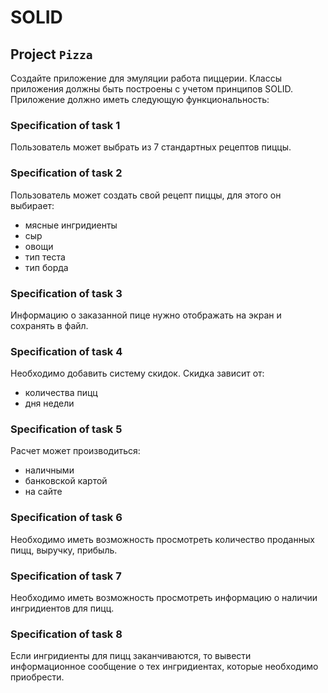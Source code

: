 # SOLID 


## Project `Pizza`
Создайте приложение для эмуляции работа пиццерии. Классы приложения должны быть построены с учетом принципов SOLID. Приложение должно иметь следующую функциональность:

### Specification of task 1 
Пользователь может выбрать из 7 стандартных рецептов пиццы.

### Specification of task 2
Пользователь может создать свой рецепт пиццы, для этого он выбирает:
- мясные ингридиенты
- сыр
- овощи
- тип теста
- тип борда

### Specification of task 3
Информацию о заказанной пице нужно отображать на экран и сохранять в файл.

### Specification of task 4
Необходимо добавить систему скидок. Скидка зависит от:
- количества пицц
- дня недели

### Specification of task 5
Расчет может производиться:
- наличными
- банковской картой
- на сайте

### Specification of task 6
Необходимо иметь возможность просмотреть количество проданных пицц, выручку, прибыль.

### Specification of task 7
Необходимо иметь возможность просмотреть информацию о наличии ингридиентов для пицц.

### Specification of task 8
Если ингридиенты для пицц заканчиваются, то вывести информационное сообщение о тех ингридиентах, которые необходимо приобрести.